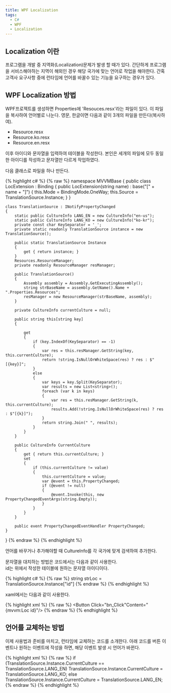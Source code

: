 ```yaml
---
title: WPF Localization
tags:
  - C#
  - WPF
  - Localization
---
```


## Localization 이란
<!--more-->
 프로그램을 개발 중 지역화(Localization)문제가 발생 할 때가 있다. 간단하게 프로그램을 서비스해야하는 지역이 해외인 경우 해당 국가에 맞는 언어로 작업을 해야한다.
 간혹 고객사 요구사항 중에 런타임에 언어를 바꿀수 있는 기능을 요구하는 경우가 있다.

## WPF Localization 방법
 WPF프로젝트를 생성하면 Properties에 'Resouces.resx'라는 파일이 있다.
 이 파일을 복사하여 언어별로 나눈다.
 영문, 한글이면  다음과 같이 3개의 파일을 만든다(복사하여).
   
  - Resource.resx
  - Resource.ko.resx
  - Resource.en.resx  
  
  이후 아이디와 문자열을 입력하여 테이블을 작성한다. 
  본인은 세개의 파일에 모두 동일한 아이디를 작성하고 문자열만 다르게 작업하였다.  
  
  다음 클래스로 파일을 하나 만든다.

 {% highlight c# %}
  {% raw %}
namespace MVVMBase
{
    public class LocExtension : Binding
    {
        public LocExtension(string name) : base("[" + name + "]")
        {
            this.Mode = BindingMode.OneWay;
            this.Source = TranslationSource.Instance;
        }
    }

    class TranslationSource : INotifyPropertyChanged
    {
        static public CultureInfo LANG_EN = new CultureInfo("en-us");
        static public CultureInfo LANG_KO = new CultureInfo("ko-kr");
        private const char KeySeparator = '_';
        private static readonly TranslationSource instance = new TranslationSource();

        public static TranslationSource Instance
        {
            get { return instance; }
        }
        Resources.ResourceManager;
        private readonly ResourceManager resManager;

        public TranslationSource()
        {
            Assembly assembly = Assembly.GetExecutingAssembly();
            string strBaseName = assembly.GetName().Name + ".Properties.Resources";
            resManager = new ResourceManager(strBaseName, assembly);
        }

        private CultureInfo currentCulture = null;

        public string this[string key]
        {

            get
            {
                if (key.IndexOf(KeySeparator) == -1)
                {
                    var res = this.resManager.GetString(key, this.currentCulture);
                    return !string.IsNullOrWhiteSpace(res) ? res : $"[{key}]";
                }
                else
                {
                    var keys = key.Split(KeySeparator);
                    var results = new List<string>();
                    foreach (var k in keys)
                    {
                        var res = this.resManager.GetString(k, this.currentCulture);
                        results.Add(!string.IsNullOrWhiteSpace(res) ? res : $"[{k}]");
                    }
                    return string.Join(" ", results);
                }
            }
        }

        public CultureInfo CurrentCulture
        {
            get { return this.currentCulture; }
            set
            {
                if (this.currentCulture != value)
                {
                    this.currentCulture = value;
                    var @event = this.PropertyChanged;
                    if (@event != null)
                    {
                        @event.Invoke(this, new PropertyChangedEventArgs(string.Empty));
                    }
                }
            }
        }

        public event PropertyChangedEventHandler PropertyChanged;
    }
}
  {% endraw %}
{% endhighlight %}

 언어를 바꾸거나 추가해야할 때 CultureInfo를 각 국가에 맞게 검색하여 추가한다.
 
 문자열을 대치하는 방법은 코드에서는 다음과 같이 사용한다.  
 id는 위에서 작성한 테이블에 원하는 문자열 아이디이다.

 {% highlight c# %}
  {% raw %}
  string strLoc = TranslationSource.Instance["id"]
   {% endraw %}
{% endhighlight %}

 xaml에서는 다음과 같이 사용한다.

{% highlight xml %}
  {% raw %}
  <Window x:Class="Roll2Roll.MainWindow"
        xmlns="http://schemas.microsoft.com/winfx/2006/xaml/presentation"
        xmlns:x="http://schemas.microsoft.com/winfx/2006/xaml"
        xmlns:d="http://schemas.microsoft.com/expression/blend/2008"
        xmlns:mc="http://schemas.openxmlformats.org/markup-compatibility/2006"
        xmlns:mvvm="clr-namespace:MVVMBase"
        mc:Ignorable="d"
        Title="MainWindow" WindowStyle="None" 
        >
    <Button Click="bn_Click"Content="{mvvm:Loc id}"/>
  </Window>
  {% endraw %}
{% endhighlight %}

  
## 언어를 교체하는 방법
   이제 사용법과 준비를 마치고, 런타임에 교체하는 코드를 소개한다.
   아래 코드를 버튼 이벤트나 원하는 이벤트에 작성을 하면, 해당 이벤트 발생 시 언어가 바뀐다.

{% highlight xml %}
  {% raw %}
   if (TranslationSource.Instance.CurrentCulture == TranslationSource.LANG_EN)
        TranslationSource.Instance.CurrentCulture = TranslationSource.LANG_KO;
    else
        TranslationSource.Instance.CurrentCulture = TranslationSource.LANG_EN;
  {% endraw %}
{% endhighlight %}